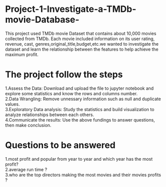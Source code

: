 # Project-1-Investigate-a-TMDb-movie-Database-
This project used TMDb movie Dataset that contains about 10,000 movies collected from TMDb. Each movie included  information on its user rating, revenue, cast, genres,original_title,budget,etc.we wanted to investigate the dataset and learn the relationship between the features to help achieve  the maximum profit.  <br />

# The project follow the steps 
1.Assess the Data: Download and upload the file to jupyter notebook and explore some statistics and know the rows and columns number. <br />
2.Data Wrangling: Remove unnessary information such as null and duplicate values. <br />
3.Exploratory Data analysis: Study the statistics and build visualization to analyze relationships between each others. <br />
4.Communicate the results: Use the above fundings to answer questions, then make conclusion. <br />

# Questions to be answered
1.most profit and popular from year to year  and which year has the most profit? <br />
2.average run time ? <br />
3.who are the top directors making the most movies and  their movies profits ? <br />
